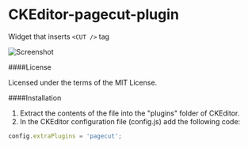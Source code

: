 # CKEditor-pagecut-plugin
Widget that inserts `<CUT />` tag

![Screenshot](https://cloud.githubusercontent.com/assets/2451297/7418989/cd9889d8-ef93-11e4-9c05-5057a9381c92.png)

####License

Licensed under the terms of the MIT License.

####Installation

 1. Extract the contents of the file into the "plugins" folder of CKEditor.
 2. In the CKEditor configuration file (config.js) add the following code:

````js
config.extraPlugins = 'pagecut';
````

